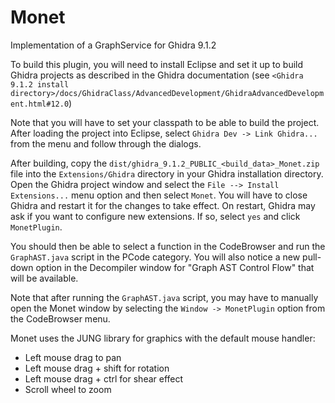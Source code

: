 # Monet
Implementation of a GraphService for Ghidra 9.1.2

To build this plugin, you will need to install Eclipse and set it up to build Ghidra projects as described in the Ghidra documentation (see `<Ghidra 9.1.2 install directory>/docs/GhidraClass/AdvancedDevelopment/GhidraAdvancedDevelopment.html#12.0`)

Note that you will have to set your classpath to be able to build the project. After loading the project into Eclipse, select `Ghidra Dev -> Link Ghidra...` from the menu and follow through the dialogs.

After building, copy the `dist/ghidra_9.1.2_PUBLIC_<build_data>_Monet.zip` file into the `Extensions/Ghidra` directory in your Ghidra installation directory. Open the Ghidra project window and select the `File --> Install Extensions...` menu option and then select `Monet`. You will have to close Ghidra and restart it for the changes to take effect. On restart, Ghidra may ask if you want to configure new extensions. If so, select `yes` and click `MonetPlugin`.

You should then be able to select a function in the CodeBrowser and run the `GraphAST.java` script in the PCode category. You will also notice a new pull-down option in the Decompiler window for "Graph AST Control Flow" that will be available.

Note that after running the `GraphAST.java` script, you may have to manually open the Monet window by selecting the `Window -> MonetPlugin` option from the CodeBrowser menu.

Monet uses the JUNG library for graphics with the default mouse handler:
* Left mouse drag to pan
* Left mouse drag + shift for rotation
* Left mouse drag + ctrl for shear effect
* Scroll wheel to zoom


